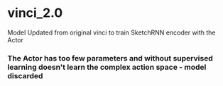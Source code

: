 # vinci_2.0
Model Updated from original vinci to train SketchRNN encoder with the Actor
### The Actor has too few parameters and without supervised learning doesn't learn the complex action space - model discarded
